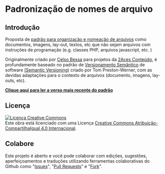 # Padronização de nomes de arquivo

##  Introdução
Proposta de [padrão para organização e nomeação de arquivos](https://github.com/2aces/padrao-nomes-de-arquivo) como documentos, imagens, lay-out, textos, etc que não sejam arquivos com instruções de programação (e.g. classes PHP, arquivos javascript, etc. )

Originalmente criado por [Celso Bessa](https://www.celsobessa.com.br/2016/01/05/organizando-os-arquivos/) para projetos da [2Aces Conteúdo](https://www.2aces.com.br), é profundamente baseado no padrão de [Versionamento Semântico](http://semver.org/lang/pt-BR/) de software [(Semantic Versioning)](http://semver.org/) criado por Tom Preston-Werner, com as devidas adaptações para o contexto de arquivos (documento, imagens, lay-outs, etc).

**[Clique aqui para ler a verso mais recente do padrão](https://github.com/2aces/padrao-nomes-de-arquivo/blob/master/padrao-nomes-de-arquivo.md)**

## Licença

<a rel="license" href="http://creativecommons.org/licenses/by-sa/4.0/"><img alt="Licença Creative Commons" style="border-width:0" src="https://i.creativecommons.org/l/by-sa/4.0/88x31.png" /></a><br />Este obra está licenciado com uma Licença <a rel="license" href="http://creativecommons.org/licenses/by-sa/4.0/">Creative Commons Atribuição-CompartilhaIgual 4.0 Internacional</a>.

## Colabore

Este projeto é aberto e você pode colaborar com edições, sugestões, aperfeiçoamentos e traduções utilizando ferramentas colaborativas do Github como "[Issues](https://guides.github.com/features/issues/)", "[Pull Requests](https://help.github.com/articles/about-pull-requests/)" e "[Fork](https://guides.github.com/activities/forking/)". 
